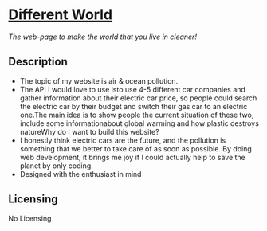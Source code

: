 # [Different World](https://ymmy1.github.io/Different_World/)
*The web-page to make the world that you live in cleaner!*

## Description

* The topic of my website is air & ocean pollution.
* The API I would love to use isto use 4-5 different car companies and gather information about their electric car price, so people could search the electric car by their budget and switch their gas car to an electric one.The main idea is to show people the current situation of these two, include some informationabout global warming and how plastic destroys natureWhy do I want to build this website? 
* I honestly think electric cars are the future, and the pollution is something that we better to take care of as soon as possible. By doing web development, it brings me joy if I could actually help to save the planet by only coding. 
* Designed with the enthusiast in mind

<h2>Licensing</h2>

No Licensing
